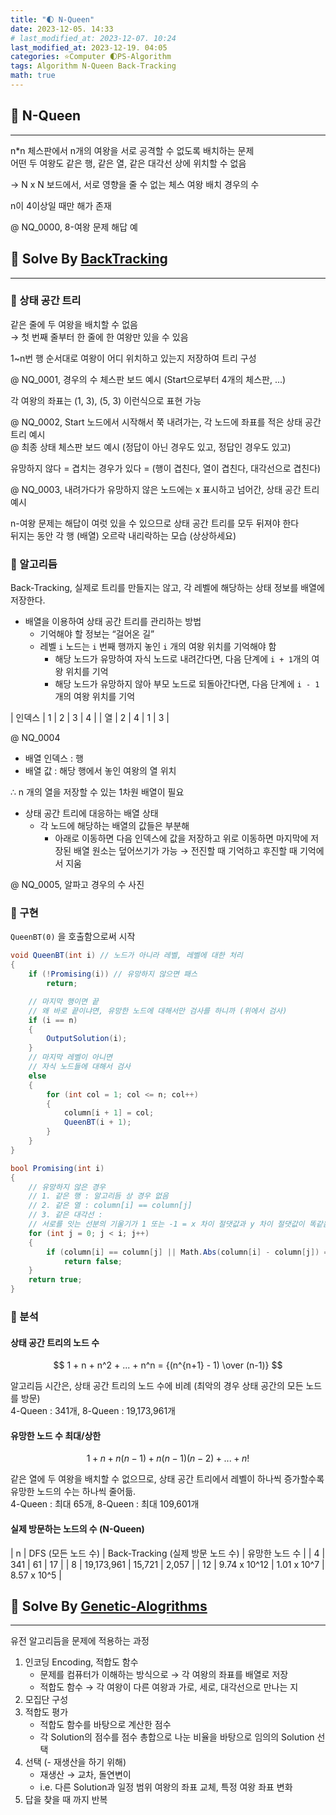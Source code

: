 ```yaml
---
title: "🌓 N-Queen"
date: 2023-12-05. 14:33
# last_modified_at: 2023-12-07. 10:24
last_modified_at: 2023-12-19. 04:05
categories: ⭐Computer 🌓PS-Algorithm
tags: Algorithm N-Queen Back-Tracking
math: true
---
```


## 💫 N-Queen

---

n*n 체스판에서 n개의 여왕을 서로 공격할 수 없도록 배치하는 문제  
어떤 두 여왕도 같은 행, 같은 열, 같은 대각선 상에 위치할 수 없음  

→ N x N 보드에서, 서로 영향을 줄 수 없는 체스 여왕 배치 경우의 수  

n이 4이상일 때만 해가 존재  

@ NQ_0000, 8-여왕 문제 해답 예  

## 💫 Solve By [BackTracking](https://mascari4615.github.io/posts/Algorithm-Back-Tracking/)

---

### 🫧 상태 공간 트리

같은 줄에 두 여왕을 배치할 수 없음  
→ 첫 번째 줄부터 한 줄에 한 여왕만 있을 수 있음  

1~n번 행 순서대로 여왕이 어디 위치하고 있는지 저장하여 트리 구성  

@ NQ_0001, 경우의 수 체스판 보드 예시 (Start으로부터 4개의 체스판, ...)  

각 여왕의 좌표는 (1, 3), (5, 3) 이런식으로 표현 가능

@ NQ_0002, Start 노드에서 시작해서 쭉 내려가는, 각 노드에 좌표를 적은 상태 공간 트리 예시  
@ 최종 상태 체스판 보드 예시 (정답이 아닌 경우도 있고, 정답인 경우도 있고)  

유망하지 않다 = 겹치는 경우가 있다 = (행이 겹친다, 열이 겹친다, 대각선으로 겹친다)  

@ NQ_0003, 내려가다가 유망하지 않은 노드에는 x 표시하고 넘어간, 상태 공간 트리 예시  

n-여왕 문제는 해답이 여럿 있을 수 있으므로 상태 공간 트리를 모두 뒤져야 한다  
뒤지는 동안 각 행 (배열) 오르락 내리락하는 모습 (상상하세요)  

### 🫧 알고리듬

Back-Tracking, 실제로 트리를 만들지는 않고, 각 레벨에 해당하는 상태 정보를 배열에 저장한다.  

- 배열을 이용하여 상태 공간 트리를 관리하는 방법
  - 기억해야 할 정보는 “걸어온 길”
  - 레벨 `i` 노드는 `i` 번째 행까지 놓인 `i` 개의 여왕 위치를 기억해야 함
    - 해당 노드가 유망하여 자식 노드로 내려간다면, 다음 단계에 `i + 1`개의 여왕 위치를 기억
    - 해당 노드가 유망하지 않아 부모 노드로 되돌아간다면, 다음 단계에 `i - 1`개의 여왕 위치를 기억

| 인덱스 | 1 | 2 | 3 | 4 |
| 열 | 2 | 4 | 1 | 3 |

@ NQ_0004  

- 배열 인덱스 : 행
- 배열 값 : 해당 행에서 놓인 여왕의 열 위치

∴ n 개의 열을 저장할 수 있는 1차원 배열이 필요  

- 상태 공간 트리에 대응하는 배열 상태
  - 각 노드에 해당하는 배열의 값들은 부분해
    - 아래로 이동하면 다음 인덱스에 값을 저장하고 위로 이동하면 마지막에 저장된 배열 원소는 덮어쓰기가 가능 → 전진할 때 기억하고 후진할 때 기억에서 지움

@ NQ_0005, 알파고 경우의 수 사진  

### 🫧 구현

`QueenBT(0)` 을 호출함으로써 시작  

```cs
void QueenBT(int i) // 노드가 아니라 레벨, 레벨에 대한 처리
{
	if (!Promising(i)) // 유망하지 않으면 패스
		return;

	// 마지막 행이면 끝
	// 왜 바로 끝이냐면, 유망한 노드에 대해서만 검사를 하니까 (위에서 검사)
	if (i == n) 
	{
		OutputSolution(i);
	}
	// 마지막 레벨이 아니면
	// 자식 노드들에 대해서 검사
	else
	{
		for (int col = 1; col <= n; col++)
		{
			column[i + 1] = col;
			QueenBT(i + 1);
		}
	}
}

bool Promising(int i)
{
	// 유망하지 않은 경우
	// 1. 같은 행 : 알고리듬 상 경우 없음
	// 2. 같은 열 : column[i] == column[j]
	// 3. 같은 대각선 :
	// 서로를 잇는 선분의 기울기가 1 또는 -1 = x 차이 절댓값과 y 차이 절댓값이 똑같음
	for (int j = 0; j < i; j++)
	{
		if (column[i] == column[j] || Math.Abs(column[i] - column[j]) == i - j)
			return false;
	}
	return true;
}
```

### 🫧 분석

#### 상태 공간 트리의 노드 수

$$ 1 + n + n^2 + ... + n^n = {(n^{n+1} - 1) \over (n-1)} $$

알고리듬 시간은, 상태 공간 트리의 노드 수에 비례 (최악의 경우 상태 공간의 모든 노드를 방문)  
4-Queen : 341개, 8-Queen : 19,173,961개  

#### 유망한 노드 수 최대/상한

$$ 1 + n + n(n-1) + n(n-1)(n-2) + ... + n! $$

같은 열에 두 여왕을 배치할 수 없으므로, 상태 공간 트리에서 레벨이 하나씩 증가할수록 유망한 노드의 수는 하나씩 줄어듦.  
4-Queen : 최대 65개, 8-Queen : 최대 109,601개  

#### 실제 방문하는 노드의 수 (N-Queen)

| n | DFS (모든 노드 수) | Back-Tracking (실제 방문 노드 수) | 유망한 노드 수 |
| 4 | 341 | 61 | 17 |
| 8 | 19,173,961 | 15,721 | 2,057 |
| 12 | 9.74 x 10^12 | 1.01 x 10^7 | 8.57 x 10^5 |

## 💫 Solve By [Genetic-Alogrithms](https://mascari4615.github.io/posts/AI-Robot-Genetic-Algorithms/)

---

유전 알고리듬을 문제에 적용하는 과정  

1. 인코딩 Encoding, 적합도 함수
   - 문제를 컴퓨터가 이해하는 방식으로 → 각 여왕의 좌표를 배열로 저장
   - 적합도 함수 → 각 여왕이 다른 여왕과 가로, 세로, 대각선으로 만나는 지
2. 모집단 구성
3. 적합도 평가
   - 적합도 함수를 바탕으로 계산한 점수
   - 각 Solution의 점수를 점수 총합으로 나눈 비율을 바탕으로 임의의 Solution 선택
4. 선택 (- 재생산을 하기 위해)
   - 재생산 → 교차, 돌연변이
   - i.e. 다른 Solution과 일정 범위 여왕의 좌표 교체, 특정 여왕 좌표 변화
5. 답을 찾을 때 까지 반복

